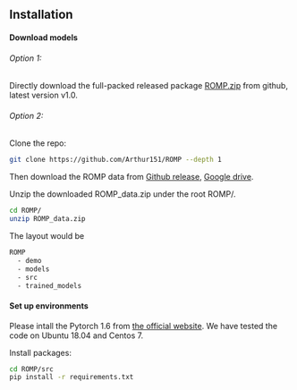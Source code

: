 ## Installation

#### Download models

###### Option 1:

Directly download the full-packed released package [ROMP.zip](https://github.com/Arthur151/ROMP/releases/download/v1.0/ROMP_v1.0.zip) from github, latest version v1.0.

###### Option 2:

Clone the repo:
```bash
git clone https://github.com/Arthur151/ROMP --depth 1
```

Then download the ROMP data from [Github release](https://github.com/Arthur151/ROMP/releases/download/v1.0/ROMP_data.zip), [Google drive](https://drive.google.com/file/d/1EZYEeLft5C2TkugaqsTP_wIsHVlWCyO8/view?usp=sharing). 

Unzip the downloaded ROMP_data.zip under the root ROMP/. 
```bash
cd ROMP/
unzip ROMP_data.zip
```

The layout would be
```bash
ROMP
  - demo
  - models
  - src
  - trained_models
```

#### Set up environments

Please intall the Pytorch 1.6 from [the official website](https://pytorch.org/). We have tested the code on Ubuntu 18.04 and Centos 7. 

Install packages:
```bash
cd ROMP/src
pip install -r requirements.txt
```